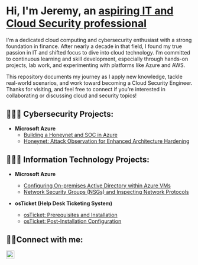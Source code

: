 <h1>Hi, I'm Jeremy, an <a href="https://www.linkedin.com/in/jeremy-mason-a34659b7">aspiring IT and Cloud Security professional</a></h1>

I'm a dedicated cloud computing and cybersecurity enthusiast with a strong foundation in finance. After nearly a decade in that field, I found my true passion in IT and shifted focus to dive into cloud technology. I’m committed to continuous learning and skill development, especially through hands-on projects, lab work, and experimenting with platforms like Azure and AWS.

This repository documents my journey as I apply new knowledge, tackle real-world scenarios, and work toward becoming a Cloud Security Engineer. Thanks for visiting, and feel free to connect if you’re interested in collaborating or discussing cloud and security topics!

<h2>👨🏿‍💻 Cybersecurity Projects:</h2>

- <b>Microsoft Azure</b>
  - [Building a Honeynet and SOC in Azure](https://github.com/jacar0812/Cloud-Honeynet)
  - [Honeynet: Attack Observation for Enhanced Architecture Hardening](https://github.com/jacar0812/SOC-Honeynet.git)

<h2>👨🏿‍💻 Information Technology Projects:</h2>

- <b>Microsoft Azure</b>
  - [Configuring On-premises Active Directory within Azure VMs](https://github.com/jacar0812/configure-ad)
  - [Network Security Groups (NSGs) and Inspecting Network Protocols](https://github.com/jacar0812/azure-network-protocols)
    
- <b>osTicket (Help Desk Ticketing System)</b>
  - [osTicket: Prerequisites and Installation](https://github.com/jacar0812/osticket-prereqs)
  - [osTicket: Post-Installation Configuration](https://github.com/jacar0812/post-install-config)
 
 
<h2>🤳🏿Connect with me:</h2>


[<img align="left" alt="Josh | LinkedIn" width="22px" src="https://cdn.jsdelivr.net/npm/simple-icons@v3/icons/linkedin.svg" />][linkedin]


[linkedin]: https://linkedin.com/in/jeremy-mason-a34659b7
  
